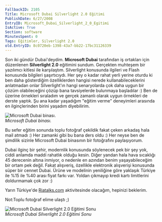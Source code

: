 ```yaml
---
FallbackID: 2105
Title: Microsoft Dubai Silverlight 2.0 Eğitimi
PublishDate: 6/27/2008
EntryID: Microsoft_Dubai_Silverlight_2_0_Egitimi
IsActive: True
Section: software
MinutesSpent: 0
Tags: Eğitimler, Silverlight 2.0
old.EntryID: 8c0720eb-1398-43a7-bb22-17bc31126339
---
```

Son iki gündür Dubai'deydim. **Microsoft Dubai** tarafından iş ortakları
için düzenlenen **Silverlight 2.0** eğitimini sundum. Gerçekten muhteşem
bir yazılımcı kitlesi ile karşılaştım. Silverlight konusunda ilgileri ve
Flash konusunda bilgileri şaşırtıcıydı. Her şey o kadar rahat yerli
yerine oturdu ki ben daha gösterdiğim özelliklerden hangisi nerede
kullanabileceklerini anlatmadan onlar Silverlight'ın hangi senaryolarda
çok daha uygun bir çözüm olabileceğini çözüp bana tavsiyelerde bulunmaya
başladılar :) Ben de üzerine örnekleri sıraladım ve gerçek zamanlı
olarak uygun örnekleri de derste yaptık. Şu ana kadar yaşadığım "eğitim
verme" deneyimleri arasında en ilginçlerinden birini yaşadım
diyebilirim.

![Microsoft Dubai
binası.](http://cdn.daron.yondem.com/assets/2105/27062008_1.jpg)\
*Microsoft Dubai binası.*

Bu sefer eğitim sonunda toplu fotoğraf çekildik fakat çeken arkadaş hala
mail atmadı :) Her zamanki gibi bu bana ders oldu :) Her neyse ben de
şimdilik sizinle Microsoft Dubai binasının bir fotoğrafını paylaşıyorum.

Dubai ilginç bir şehir, modernlik konusunda söylenecek pek bir şey yok,
ciddi anlamda maddi rahatlık olduğu kesin. Diğer yandan hala hava
sıcaklığı 45 derecenin altına inmiyor, o nedenle en azından benim
yaşayabileceğim bir ortam pek değil. Fakat alışveriş, özellikle
elektronik alışverişi konusunda süper bir cennet Dubai. Ürüne ve
modelinin yeniliğine göre yaklaşık Türkiye ile %15 ile %40 arası fiyat
farkı var. Yoldan çıkmayıp kredi kartı limitlerini doldurmamak çok zor
:)

Yarın Türkiye'de [Riatalks.com](Riatalks.com) aktivitesinde olacağım,
hepinizi beklerim.

Not:Toplu fotoğraf elime ulaştı ;)

![Microsoft Dubai Silverlight 2.0 Eğitimi
Sonu](http://cdn.daron.yondem.com/assets/2105/27062008_2.jpg)\
*Microsoft Dubai Silverlight 2.0 Eğitimi Sonu*


